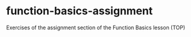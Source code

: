 # function-basics-assignment
Exercises of the assignment section of the Function Basics lesson (TOP)
